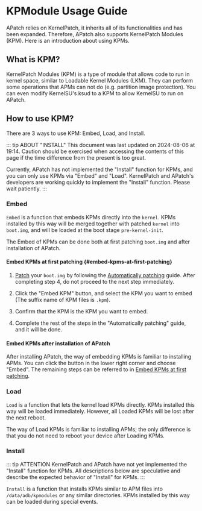 # KPModule Usage Guide

APatch relies on KernelPatch, it inherits all of its functionalities and has been expanded. Therefore, APatch also supports KernelPatch Modules (KPM). Here is an introduction about using KPMs.

## What is KPM?

KernelPatch Modules (KPM) is a type of module that allows code to run in kernel space, similar to Loadable Kernel Modules (LKM). They can perform some operations that APMs can not do (e.g. partition image protection). You can even modify KernelSU's ksud to a KPM to allow KernelSU to run on APatch.

## How to use KPM?

There are 3 ways to use KPM: Embed, Load, and Install.

::: tip ABOUT "INSTALL"
This document was last updated on 2024-08-06 at 19:14. Caution should be exercised when accessing the contents of this page if the time difference from the present is too great.

Currently, APatch has not implemented the "Install" function for KPMs, and you can only use KPMs via "Embed" and "Load". KernelPatch and APatch's developers are working quickly to implement the "Install" function. Please wait patiently.
:::

### Embed

`Embed` is a function that embeds KPMs directly into the `kernel`. KPMs installed by this way will be merged together with patched `kernel` into `boot.img`, and will be loaded at the boot stage `pre-kernel-init`.

The Embed of KPMs can be done both at first patching `boot.img` and after installation of APatch.

#### Embed KPMs at first patching {#embed-kpms-at-first-patching}

1. [Patch](/install#patch) your `boot.img` by following the [Automatically patching](/install#automatically-patching) guide. After completing step 4, do not proceed to the next step immediately.

2. Click the "Embed KPM" button, and select the KPM you want to embed (The suffix name of KPM files is `.kpm`).

3. Confirm that the KPM is the KPM you want to embed.

4. Complete the rest of the steps in the "Automatically patching" guide, and it will be done.

#### Embed KPMs after installation of APatch

After installing APatch, the way of embedding KPMs is familiar to installing APMs. You can click the button in the lower right corner and choose "Embed". The remaining steps can be referred to in [Embed KPMs at first patching](/kpm-usage-guide#embed-kpms-at-first-patching).

### Load

`Load` is a function that lets the kernel load KPMs directly. KPMs installed this way will be loaded immediately. However, all Loaded KPMs will be lost after the next reboot.

The way of Load KPMs is familiar to installing APMs; the only difference is that you do not need to reboot your device after Loading KPMs.

### Install

::: tip ATTENTION
KernelPatch and APatch have not yet implemented the "Install" function for KPMs. All descriptions below are speculative and describe the expected behavior of "Install" for KPMs.
:::

`Install` is a function that installs KPMs similar to APM files into `/data/adb/kpmodules` or any similar directories. KPMs installed by this way can be loaded during special events.
